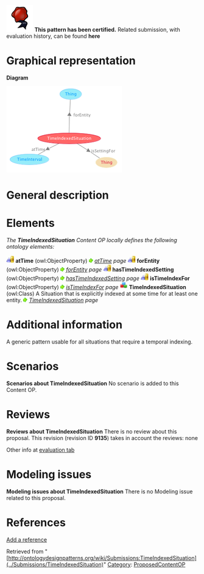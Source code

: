 [![](../images/thumb/b/b5/Certified.png/70px-Certified.png)](../Image/Certified.png "Certified.png") __This pattern has been certified.__
Related submission, with evaluation history, can be found __here__





#  Graphical representation


__Diagram__




[![Image:TimeIndexedSituation.png](../images/e/e7/TimeIndexedSituation.png)](../Image/TimeIndexedSituation.png "Image:TimeIndexedSituation.png")




#  General description


  




#  Elements


_The __TimeIndexedSituation__ Content OP locally defines the following ontology elements:_



[![ObjectProperty](../images/thumb/c/c3/ObjectProperty.gif/20px-ObjectProperty.gif)](../Image/ObjectProperty.gif "ObjectProperty") __atTime__ (owl:ObjectProperty) 
 [![](../images/thumb/8/87/ArrowRight.gif/11px-ArrowRight.gif)](../Image/ArrowRight.gif "ArrowRight.gif") _[atTime](../Submissions/TimeIndexedSituation/atTime "Submissions:TimeIndexedSituation/atTime") page_
[![ObjectProperty](../images/thumb/c/c3/ObjectProperty.gif/20px-ObjectProperty.gif)](../Image/ObjectProperty.gif "ObjectProperty") __forEntity__ (owl:ObjectProperty) 
 [![](../images/thumb/8/87/ArrowRight.gif/11px-ArrowRight.gif)](../Image/ArrowRight.gif "ArrowRight.gif") _[forEntity](../Submissions/TimeIndexedSituation/forEntity "Submissions:TimeIndexedSituation/forEntity") page_
[![ObjectProperty](../images/thumb/c/c3/ObjectProperty.gif/20px-ObjectProperty.gif)](../Image/ObjectProperty.gif "ObjectProperty") __hasTimeIndexedSetting__ (owl:ObjectProperty) 
 [![](../images/thumb/8/87/ArrowRight.gif/11px-ArrowRight.gif)](../Image/ArrowRight.gif "ArrowRight.gif") _[hasTimeIndexedSetting](../Submissions/TimeIndexedSituation/hasTimeIndexedSetting "Submissions:TimeIndexedSituation/hasTimeIndexedSetting") page_
[![ObjectProperty](../images/thumb/c/c3/ObjectProperty.gif/20px-ObjectProperty.gif)](../Image/ObjectProperty.gif "ObjectProperty") __isTimeIndexFor__ (owl:ObjectProperty) 
 [![](../images/thumb/8/87/ArrowRight.gif/11px-ArrowRight.gif)](../Image/ArrowRight.gif "ArrowRight.gif") _[isTimeIndexFor](../Submissions/TimeIndexedSituation/isTimeIndexFor "Submissions:TimeIndexedSituation/isTimeIndexFor") page_
[![Class](../images/thumb/2/27/Class.gif/20px-Class.gif)](../Image/Class.gif "Class") __TimeIndexedSituation__ (owl:Class) A Situation that is explicitly indexed at some time for at least one entity. 
 [![](../images/thumb/8/87/ArrowRight.gif/11px-ArrowRight.gif)](../Image/ArrowRight.gif "ArrowRight.gif") _[TimeIndexedSituation](../Submissions/TimeIndexedSituation/TimeIndexedSituation "Submissions:TimeIndexedSituation/TimeIndexedSituation") page_
#  Additional information


A generic pattern usable for all situations that require a temporal indexing.



#  Scenarios



__Scenarios about TimeIndexedSituation__
No scenario is added to this Content OP.




#  Reviews



__Reviews about TimeIndexedSituation__
There is no review about this proposal.
This revision (revision ID __9135__) takes in account the reviews: none


Other info at [evaluation tab](http://ontologydesignpatterns.org/wiki/index.php?title=Submissions:TimeIndexedSituation&action=evaluation "http://ontologydesignpatterns.org/wiki/index.php?title=Submissions:TimeIndexedSituation&action=evaluation")




  




#  Modeling issues



__Modeling issues about TimeIndexedSituation__
There is no Modeling issue related to this proposal.




  




#  References


[Add a reference](index.php@title=Odp%253AAdd_reference&subject=../Submissions/TimeIndexedSituation "http://ontologydesignpatterns.org/wiki/index.php?title=Odp:Add_reference&subject=Submissions%3ATimeIndexedSituation")


  






Retrieved from "[http://ontologydesignpatterns.org/wiki/Submissions:TimeIndexedSituation](../Submissions/TimeIndexedSituation)"
 [Category](http://ontologydesignpatterns.org/wiki/Special:Categories "Special:Categories"): [ProposedContentOP](../Category/ProposedContentOP "Category:ProposedContentOP")